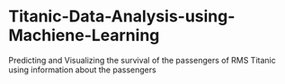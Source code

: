 # Titanic-Data-Analysis-using-Machiene-Learning
Predicting and Visualizing the survival of the passengers of RMS Titanic using information about the passengers
